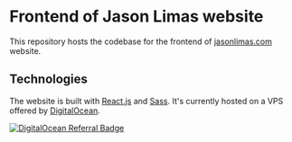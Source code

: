 # Frontend of Jason Limas website

This repository hosts the codebase for the frontend of [jasonlimas.com](https://jasonlimas.com) website.

## Technologies

The website is built with [React.js](https://reactjs.org/) and [Sass](https://sass-lang.com/). It's currently hosted on a VPS offered by [DigitalOcean](https://www.digitalocean.com/).

[![DigitalOcean Referral Badge](https://web-platforms.sfo2.digitaloceanspaces.com/WWW/Badge%203.svg)](https://www.digitalocean.com/?refcode=e56343d08771&utm_campaign=Referral_Invite&utm_medium=Referral_Program&utm_source=badge)
